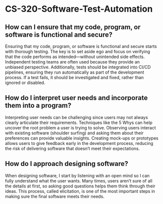# CS-320-Software-Test-Automation
## How can I ensure that my code, program, or software is functional and secure?
Ensuring that my code, program, or software is functional and secure starts with thorough testing. The key is to set aside ego and focus on verifying that the code performs as intended—without unintended side effects. Independent testing teams are often used because they provide an unbiased perspective. Additionally, tests should be integrated into CI/CD pipelines, ensuring they run automatically as part of the development process. If a test fails, it should be investigated and fixed, rather than ignored or disabled.
## How do I interpret user needs and incorporate them into a program?
Interpreting user needs can be challenging since users may not always clearly articulate their requirements. Techniques like the 5 Whys can help uncover the root problem a user is trying to solve. Observing users interact with existing software (shoulder surfing) and asking them about their preferences can provide valuable insights. Creating mock-ups or prototypes allows users to give feedback early in the development process, reducing the risk of delivering software that doesn’t meet their expectations.
## How do I approach designing software?
When designing software, I start by listening with an open mind so I can fully understand what the user wants. Many times, users aren’t sure of all the details at first, so asking good questions helps them think through their ideas. This process, called elicitation, is one of the most important steps in making sure the final software meets their needs.
